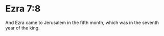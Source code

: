 # Ezra 7:8

And Ezra came to Jerusalem in the fifth month, which was in the seventh year of the king.
